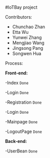 #IoTBay project

Contributors:
- Chunchao Zhan
- Etta Wu
- Yunwei Zhang
- Mengjiao Wang
- Jingsong Pang
- Songwen Hua


Process:


  **Front-end:**
  
  -Index `Done`
  
  -Login `Done`
  
  -Registration `Done`
  
  -Login `Done`
  
  -Mainpage `Done`
  
  -LogoutPage `Done`
  
  
  **Back-end:**
  
  -UserBean `Done`
